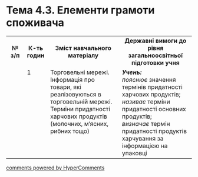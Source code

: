 <div id="hypercomments_widget" class="js-hypercomments-widget invisible"></div>

# Тема 4.3. Елементи грамоти споживача

<table>
  <tr>
    <td width="10%" align="center"><b>№ з/п</b></td>
    <td width="10%" align="center"><b>К-ть годин</b></td>
    <td width="40%" align="center"><b>Зміст навчального матеріалу</b></td>
    <td width="40%" align="center"><b>Державні вимоги до рівня загальноосвітньої підготовки учня</b></td>
  </tr>
  <tr>
<td width="10%" style="vertical-align:top !important;"></td>
<td width="10%" style="vertical-align:top !important;">1</td>
    <td width="40%" style="vertical-align:top !important;">
Торговельні мережі. Інформація про товари, які реалізовуються в торговельній мережі. Терміни придатності харчових продуктів (молочних, м’ясних, рибних  тощо)
</td>
    <td width="40%" style="vertical-align:top !important;">
<i><b>Учень:</b></i><br>
<i>пояснює</i> значення термінів придатності харчових продуктів;<br>
<i>називає</i> терміни придатності основних продуктів;<br>
<i>визначає</i> термін придатності продуктів харчування за інформацією на упаковці
</td>
  </tr>
  </tr>
</table>

<div class="js-hypercomments-container">
<a href="http://hypercomments.com" class="hc-link" title="comments widget">comments powered by HyperComments</a>
</div>